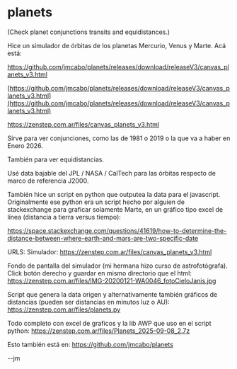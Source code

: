 # planets
(Check planet conjunctions transits and equidistances.)

Hice un simulador de órbitas de los planetas Mercurio, Venus y Marte. Acá está:

https://github.com/jmcabo/planets/releases/download/releaseV3/canvas_planets_v3.html

[https://github.com/jmcabo/planets/releases/download/releaseV3/canvas_planets_v3.html](https://github.com/jmcabo/planets/releases/download/releaseV3/canvas_planets_v3.html)

https://zenstep.com.ar/files/canvas_planets_v3.html


Sirve para ver conjunciones, como las de 1981 o 2019 o la que va a haber en Enero 2026.

También para ver equidistancias.

Usé data bajable del JPL / NASA / CalTech para las órbitas respecto de marco de referencia J2000.

También hice un script en python que outputea la data para el javascript. Originalmente ese python era un script hecho por alguien de stackexchange para graficar solamente Marte, en un gráfico tipo excel de línea (distancia a tierra versus tiempo):

https://space.stackexchange.com/questions/41619/how-to-determine-the-distance-between-where-earth-and-mars-are-two-specific-date





URLS:
Simulador:
https://zenstep.com.ar/files/canvas_planets_v3.html


Fondo de pantalla del simulador (mi hermana hizo curso de astrofotógrafa). Click botón derecho y guardar en mismo directorio que el html:
https://zenstep.com.ar/files/IMG-20200121-WA0046_fotoCieloJanis.jpg


Script que genera la data origen y alternativamente también gráficos de
distancias (pueden ser distancias en minutos luz o AU):
https://zenstep.com.ar/files/planets.py


Todo completo con excel de graficos y la lib AWP que uso en el script python:
https://zenstep.com.ar/files/Planets_2025-09-08_2.7z


Esto también está en:
https://github.com/jmcabo/planets


--jm

















